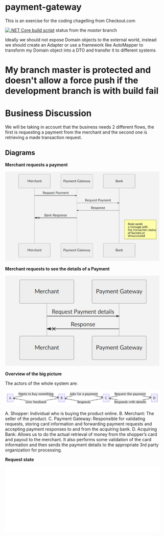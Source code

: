 # payment-gateway
This is an exercise for the coding chagelling from Checkout.com


<a href="https://github.com/rafaelqueiroz89/payment-gateway/actions?query=workflow%3A%22.NET+Core+build+script%22+branch%3Amaster">![.NET Core build script](https://github.com/rafaelqueiroz89/payment-gateway/workflows/.NET%20Core%20build%20script/badge.svg)</a> status from the <i>master</i> branch

Ideally we should not expose Domain objects to the external world, instead we should create an Adapter or use a framework like AutoMapper to transform my Domain object into a DTO and transfer it to different systems

My branch master is protected and doesn't allow a force push if the development branch is with build fail
======


# Business Discussion

We will be taking in account that the business needs 2 different flows, the first is requesting a payment from the merchant and the second one is retrieving a made transaction request. 

## Diagrams

<b>Merchant requests a payment</b>

![](docs/sequence1.JPG)
 
<b>Merchant requests to see the details of a Payment</b>

![](docs/sequence2.JPG)

<b>Overview of the big picture</b>

The actors of the whole system are:

![](docs/big_picture.png)

A. Shopper: Individual who is buying the product online. 
B. Merchant: The seller of the product.
C. Payment Gateway: Responsible for validating requests, storing card information and forwarding payment requests and accepting payment responses to and from the acquiring bank. 
D. Acquiring Bank: Allows us to do the actual retrieval of money from the shopper’s card and payout to the merchant. It also performs some validation of the card information and then sends the payment details to the appropriate 3rd party organization for processing.

<b>Request state</b>

![](docs/state_diagram.png)
